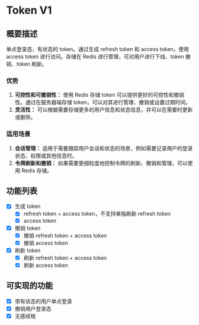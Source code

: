 # Token V1

## 概要描述
单点登录态，有状态的 token。通过生成 refresh token 和 access token，使用 access token 进行访问。存储在 Redis 进行管理，可对用户进行下线、token 撤销、token 刷新。

### 优势
1. **可控性和可撤销性：** 使用 Redis 存储 token 可以提供更好的可控性和撤销性。通过在服务器端存储 token，可以对其进行管理、撤销或设置过期时间。
2. **灵活性：** 可以根据需要存储更多的用户信息和状态信息，并可以在需要时更新或删除。

### 适用场景
1. **会话管理：** 适用于需要跟踪用户会话和状态的场景，例如需要记录用户的登录状态、权限或其他信息时。
2. **令牌刷新和撤销：** 如果需要更细粒度地控制令牌的刷新、撤销和管理，可以使用 Redis 存储。

## 功能列表
- [x] 生成 token
  - [x] refresh token + access token，不支持单独刷新 refresh token
  - [x] access token
- [x] 撤销 token
  - [x] 撤销 refresh token + access token
  - [x] 撤销 access token
- [x] 刷新 token
  - [x] 刷新 refresh token + access token
  - [x] 刷新 access token

## 可实现的功能
- [x] 带有状态的用户单点登录
- [x] 撤销用户登录态
- [x] 无感续租
